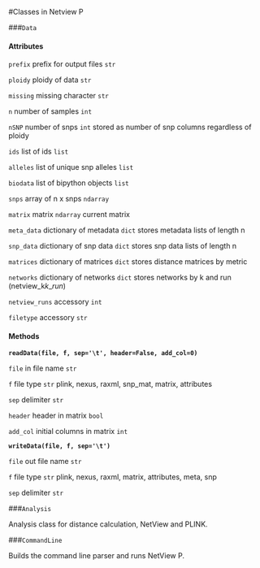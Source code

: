 #Classes in Netview P

###`Data`


#### Attributes

`prefix`    prefix for output files       `str`

`ploidy`    ploidy of data                `str`

`missing`   missing character             `str`

`n`         number of samples             `int`

`nSNP`      number of snps                `int`           stored as number of snp columns regardless of ploidy

`ids`       list of ids                   `list`

`alleles`   list of unique snp alleles    `list`

`biodata`   list of bipython objects      `list`

`snps`      array of n x snps             `ndarray`

`matrix`    matrix                        `ndarray`     current matrix

`meta_data` dictionary of metadata        `dict`        stores metadata lists of length n

`snp_data`  dictionary of snp data        `dict`        stores snp data lists of length n

`matrices`  dictionary of matrices        `dict`        stores distance matrices by metric

`networks`  dictionary of networks        `dict`        stores networks by k and run (netview_k*k*_*run*)

`netview_runs`            accessory       `int`

`filetype`                accessory       `str`

#### Methods

**`readData(file, f, sep='\t', header=False, add_col=0)`**

`file`      in file name                `str`

`f`         file type                   `str`           plink, nexus, raxml, snp_mat, matrix, attributes

`sep`       delimiter                   `str`

`header`    header in matrix            `bool`

`add_col`   initial columns in matrix   `int`


**`writeData(file, f, sep='\t')`**

`file`      out file name                 `str`

`f`         file type                     `str`         plink, nexus, raxml, matrix, attributes, meta, snp

`sep`       delimiter                     `str`

###`Analysis`

Analysis class for distance calculation, NetView and PLINK.

###`CommandLine`

Builds the command line parser and runs NetView P.
